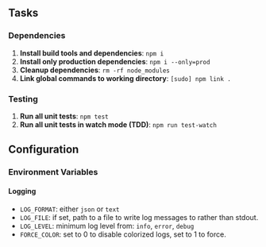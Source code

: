 ## Tasks

### Dependencies

1. **Install build tools and dependencies**: `npm i`
2. **Install only production dependencies**: `npm i --only=prod`
3. **Cleanup dependencies**: `rm -rf node_modules`
4. **Link global commands to working directory**: `[sudo] npm link .`

### Testing

1. **Run all unit tests**: `npm test`
2. **Run all unit tests in watch mode (TDD)**: `npm run test-watch`

## Configuration

### Environment Variables

#### Logging

- `LOG_FORMAT`: either `json` or `text`
- `LOG_FILE`: if set, path to a file to write log messages to rather than stdout.
- `LOG_LEVEL`: minimum log level from: `info`, `error`, `debug`
- `FORCE_COLOR`: set to 0 to disable colorized logs, set to 1 to force.
